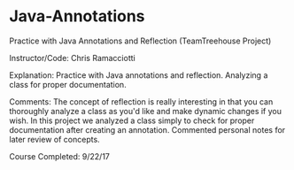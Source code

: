 # Java-Annotations
Practice with Java Annotations and Reflection (TeamTreehouse Project)

Instructor/Code: Chris Ramacciotti

Explanation: Practice with Java annotations and reflection. Analyzing a class for proper documentation.

Comments: The concept of reflection is really interesting in that you can thoroughly analyze a class as you'd like
and make dynamic changes if you wish. In this project we analyzed a class simply to check for proper documentation
after creating an annotation. Commented personal notes for later review of concepts.

Course Completed: 9/22/17
